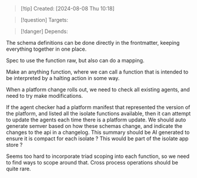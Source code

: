 
>[!tip] Created: [2024-08-08 Thu 10:18]

>[!question] Targets: 

>[!danger] Depends: 

The schema definitions can be done directly in the frontmatter, keeping everything together in one place.

Spec to use the function raw, but also can do a mapping.

Make an anything function, where we can call a function that is intended to be interpreted by a halting action in some way.

When a platform change rolls out, we need to check all existing agents, and need to try make modifications.

If the agent checker had a platform manifest that represented the version of the platform, and listed all the isolate functions available, then it can attempt to update the agents each time there is a platform update.
We should auto generate semver based on how these schemas change, and indicate the changes to the api in a changelog.
This summary should be AI generated to ensure it is compact for each isolate ?
This would be part of the isolate app store ?

Seems too hard to incorporate triad scoping into each function, so we need to find ways to scope around that.  Cross process operations should be quite rare.

